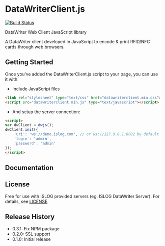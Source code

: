 # DataWriterClient.js
[![Build Status](https://travis-ci.org/islog/datawriterclient-js.svg?branch=master)](https://travis-ci.org/islog/datawriterclient-js)

DataWriter Web Client JavaScript library

A DataWriter client developed in JavaScript to encode & print RFID/NFC cards through web browsers.

## Getting Started

Once you've added the DataWriterClient.js script to your page, you can use it with:
 * Include JavaScript files
```html
<link rel="stylesheet" type="text/css" href="datawriterclient.min.css">
<script src="datawriterclient.min.js" type="text/javascript"></script>
```
 * And setup the server connection:
```html
<script>
var dwClient = dwjs();
dwClient.init({
	'uri': 'ws://demo.islog.com', // or ws://127.0.0.1:8082 by default on a local server
	'login': 'admin',
	'password': 'admin'
});
</script>
```

## Documentation

## License
Free for use with ISLOG provided servers (eg. ISLOG DataWriter Server).
For details, see [LICENSE](https://github.com/islog/datawriterclient-js/blob/master/LICENSE).

## Release History

 - 0.3.1: Fix NPM package
 - 0.2.0: SSL support
 - 0.1.0: Initial release
